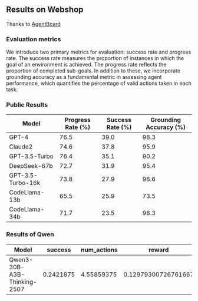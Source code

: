 ## Results on Webshop

Thanks to [AgentBoard](https://hkust-nlp.github.io/agentboard/static/leaderboard.html)

### Evaluation metrics 
We introduce two primary metrics for evaluation: success rate and progress rate. The success rate measures the proportion of instances in which the goal of an environment is achieved. The progress rate reflects the proportion of completed sub-goals. In addition to these, we incorporate grounding accuracy as a fundamental metric in assessing agent performance, which quantifies the percentage of valid actions taken in each task.

### Public Results

| Model           | Progress Rate (%) | Success Rate (%) | Grounding Accuracy (%) |
|-----------------|-------------------|------------------|-------------------------|
| GPT-4           | 76.5              | 39.0             | 98.3                  |
| Claude2         | 74.6             | 37.8             | 95.9                  |
| GPT-3.5-Turbo   | 76.4             | 35.1             | 90.2                  |
| DeepSeek-67b    | 72.7             | 31.9             | 95.4                  |
| GPT-3.5-Turbo-16k| 73.8            | 27.9             | 96.6                  |
| CodeLlama-13b   | 65.5             | 25.9             | 73.5                  |
| CodeLlama-34b   | 71.7             | 23.5             | 98.3                 |


### Results of Qwen

| Model   | success | num\_actions | reward      | action\_is\_effective | action\_is\_valid | success\_purchase | success\_find | end\_of\_page | r\_type | r\_att      | w\_att      | query\_match | category\_match | title\_score | r\_option   | w\_option   | r\_price    | w\_price    | pass\@1 |
| ------- | --------------- | -------------------- | ------------------- | ----------------------------- | ------------------------- | ------------------------- | --------------------- | --------------------- | --------------- | ------------------- | ------------------- | -------------------- | ----------------------- | -------------------- | ------------------- | ------------------- | ------------------- | ------------------- | --------------- |
| Qwen3-30B-A3B-Thinking-2507 | 0.2421875       | 4.55859375           | 0.12979300726761667 | 0.6789062499999999            | 0.99375                   | 0.2182291666666667        | 0.05182291666666666   | 0.00078125            | 0.19220703125   | 0.13878751240079365 | 0.11897037713443964 | 0.11490885416666666  | 0.18483072916666665     | 0.1060424876634882   | 0.10315755208333333 | 0.06428346899050025 | 0.20963541666666669 | 0.03497532054172679 | 0.2421875       |
